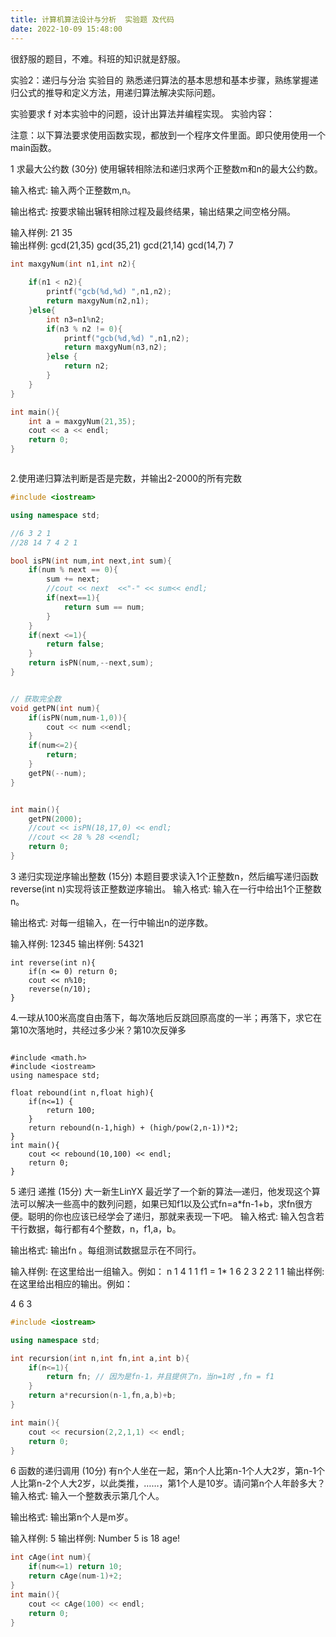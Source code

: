 ```yaml
---
title: 计算机算法设计与分析  实验题 及代码
date: 2022-10-09 15:48:00
---
```


很舒服的题目，不难。科班的知识就是舒服。

实验2：递归与分治
实验目的
熟悉递归算法的基本思想和基本步骤，熟练掌握递归公式的推导和定义方法，用递归算法解决实际问题。

实验要求 f
对本实验中的问题，设计出算法并编程实现。
实验内容：

注意：以下算法要求使用函数实现，都放到一个程序文件里面。即只使用使用一个main函数。

1 求最大公约数 (30分)
使用辗转相除法和递归求两个正整数m和n的最大公约数。	

输入格式:
输入两个正整数m,n。

输出格式:
按要求输出辗转相除过程及最终结果，输出结果之间空格分隔。

输入样例:
21 35	
输出样例:
gcd(21,35) gcd(35,21) gcd(21,14) gcd(14,7) 7
```c++
int maxgyNum(int n1,int n2){
	
	if(n1 < n2){
		printf("gcb(%d,%d) ",n1,n2);
		return maxgyNum(n2,n1);
	}else{
		int n3=n1%n2;
		if(n3 % n2 != 0){
			printf("gcb(%d,%d) ",n1,n2);
			return maxgyNum(n3,n2);
		}else {
			return n2;
		}
	}
}

int main(){
	int a = maxgyNum(21,35);
	cout << a << endl;
	return 0;
}



```

2.使用递归算法判断是否是完数，并输出2-2000的所有完数
```c++
#include <iostream>

using namespace std;

//6 3 2 1
//28 14 7 4 2 1

bool isPN(int num,int next,int sum){
	if(num % next == 0){
		sum += next;
		//cout << next  <<"-" << sum<< endl;
		if(next==1){
			return sum == num;
		}	
	}
	if(next <=1){
		return false;
	}
	return isPN(num,--next,sum);
}


// 获取完全数
void getPN(int num){
	if(isPN(num,num-1,0)){
		cout << num <<endl;
	}
	if(num<=2){
		return;
	}
	getPN(--num);
}


int main(){
	getPN(2000);
	//cout << isPN(18,17,0) << endl;
	//cout << 28 % 28 <<endl;
	return 0;
}

```

3 递归实现逆序输出整数 (15分)
本题目要求读入1个正整数n，然后编写递归函数reverse(int n)实现将该正整数逆序输出。
输入格式:
输入在一行中给出1个正整数n。

输出格式:
对每一组输入，在一行中输出n的逆序数。

输入样例:
12345
输出样例:
54321
```
int reverse(int n){
	if(n <= 0) return 0;
	cout << n%10;
	reverse(n/10);
}
```


4.一球从100米高度自由落下，每次落地后反跳回原高度的一半；再落下，求它在第10次落地时，共经过多少米？第10次反弹多
```

#include <math.h>
#include <iostream>
using namespace std;

float rebound(int n,float high){
	if(n<=1) {
		return 100;
	}
	return rebound(n-1,high) + (high/pow(2,n-1))*2;	
}
int main(){
	cout << rebound(10,100) << endl;
	return 0;
} 

```

5 递归 递推 (15分)
大一新生LinYX 最近学了一个新的算法—递归，他发现这个算法可以解决一些高中的数列问题，如果已知f1以及公式fn=a*fn-1+b，求fn很方便。聪明的你也应该已经学会了递归，那就来表现一下吧。
输入格式:
输入包含若干行数据，每行都有4个整数，n，f1,a，b。

输出格式:
输出fn 。每组测试数据显示在不同行。

输入样例:
在这里给出一组输入。例如：
	n
1 4 1 1  f1 = 1*
1 6 2 3
2 2 1 1
输出样例:
在这里给出相应的输出。例如：

4
6
3
```c++
#include <iostream>

using namespace std;

int recursion(int n,int fn,int a,int b){
	if(n<=1){
		return fn; // 因为是fn-1，并且提供了n，当n=1时 ,fn = f1 
	}
	return a*recursion(n-1,fn,a,b)+b;
}

int main(){
	cout << recursion(2,2,1,1) << endl;
	return 0;
}
```

6 函数的递归调用 (10分)
有n个人坐在一起，第n个人比第n-1个人大2岁，第n-1个人比第n-2个人大2岁，以此类推，……，第1个人是10岁。请问第n个人年龄多大？
输入格式:
输入一个整数表示第几个人。

输出格式:
输出第n个人是m岁。

输入样例:
5
输出样例:
Number 5 is 18 age!
```c++
int cAge(int num){
	if(num<=1) return 10;
	return cAge(num-1)+2;
}
int main(){
	cout << cAge(100) << endl;
	return 0;
}

```
